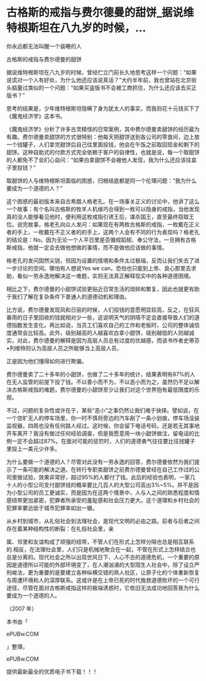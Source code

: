 # 古格斯的戒指与费尔德曼的甜饼_据说维特根斯坦在八九岁的时候，...

你永远都无法叫醒一个装睡的人

古格斯的戒指与费尔德曼的甜饼

据说维特根斯坦在八九岁的时候，曾经伫立门前长久地思考这样一个问题：“如果说谎对一个人有好处，为什么他还应该说真话？”大约半年前，我也曾站在北京街头掂量过类似的一个问题：“如果买盗版书不会被工商抓住，为什么还应该去买正版书？”

思考的结果是，少年维特根斯坦隐瞒了身为犹太人的事实，而我则花十元钱买下了《魔鬼经济学》这本书。

《魔鬼经济学》分析了许多古灵精怪的日常案例，其中费尔德曼卖甜饼的经历最为有趣。费尔德曼卖甜饼的方式很特别：他每天把甜饼送到各公司的零食间，边上放一个钱罐子，人们拿完甜饼后自己往里面投钱，他会在午饭之前取回现金和剩下的甜饼。这种自助式的付款方式完全依赖于客户的自律性，也就是说，每一个取甜饼的人都免不了会扪心自问：“如果白拿甜饼不会被他人发现，我为什么还应该往盒子里投钱？”

取甜饼的人与维特根斯坦面临的困惑，归根结底都是同一个伦理问题：“我为什么要成为一个道德的人？”

这个困惑的最初版本来自古希腊人格老孔。在一场事关正义的讨论中，他讲了这么一个故事：有个名叫古格斯的牧羊人机缘巧合得到一枚可以隐身的戒指，当他发现真的没人能够看见他时，便利用这枚戒指引诱王后，谋杀国王，直至最终窃取王位。说完故事，格老孔向众人发问：如果现在有两枚古格斯的戒指，一枚戴在正义者的手上，一枚戴在不正义者的的手上，这两个人会有不同的行为表现吗？格老孔的结论是：No。因为无论一个人平日里是否循规蹈矩、奉公守法，一旦拥有古格斯戒指，他就一定会去做他想做的事情，而不是做他应该做的事情。

格老孔的发问固然尖锐，但因为设置的情境和条件太过极端，反而让我们失去了进一步讨论的空间。哪怕有人想说Yes we can，恐怕也只能到上帝、良心那里去求助，看似一劳永逸地解决这一难题，实则无法真正解释现实中的各种道德困境。

相比之下，费尔德曼的小甜饼试验更贴近日常生活的琐碎和繁复，因此也就更有助于我们了解在复杂条件下普通人的道德动机和理由。

比方说，费尔德曼发现风和日丽的时候，人们投钱的意愿明显较高，反之，在狂风暴雨的日子里回收的钱就相对少一些，这说明天气的阴晴不定会直接导致人们的道德指数发生变化。再比如说，当员工们喜欢自己的工作和老板时，公司的整体诚信度通常会比较高。此外，级别越高的人越喜欢白拿小甜饼，级别越低的人则越诚实，对此，费尔德曼的解释是因为高层人员总有过度的优越感，而该书作者史蒂芬•列维特则认为高层人员之所能够当上高层人员，

正是因为他们懂得如何进行欺骗。

费尔德曼卖了二十多年的小甜饼，也做了二十多年的统计，结果表明有87%的人在无人监管的前提下投了钱。不以善小而不为，不以恶小而为之，虽然仍不足以解决古格斯戒指的难题，费尔德曼的小甜饼至少让我们对这个世界抱有最低限度的乐观。

不过，问题的复杂性或许在于，某些“恶小”之事仍然让我们难于抉择。譬如说，在一个空旷无人的停车场里，你一时不慎将旁边的汽车剐了一条小划痕，停车场没装监视器，四周也没有任何路人经过。这时候，你会留下电话号码，还是若无其事地开车离开？我没有做过任何经验调查，但是我愿意用一块小甜饼做注，留电话的比例一定不会超过87%。在面对可能的惩罚时，人们的道德勇气往往要比往钱罐子里投上一美元少许多。

为什么要做一个道德的人？尽管对此没有一劳永逸的回答，费尔德曼依然为我们提示了一条可能的解决之道。在转行专职卖甜饼之前费尔德曼曾经在自己工作过的公司里做试验，效果非常好，超过95%的人都付了钱。此后的经验也表明，一家几十人的小型公司支付甜饼钱的概率要比几百人的大型公司高出3%~5%。并不是因为小型公司的员工更诚实，而是因为在这两个情景中，人与人之间的熟悉程度和情感纽带更加紧密，犯罪者所承受的羞耻感和社会压力更大。这个道理和乡村社会的犯罪率要远低于城市犯罪率如出一辙。

从乡村到城市，从礼俗社会到法理社会，是现代文明的必由之路。前者与后者之间存在着某种结构性的断裂：在礼俗社会里，亲

属、邻里和友谊构成了顽强的纽带，不管人们在形式上怎样分隔也总是相互联系的.相反，在法理社会里，人们只是机械地聚合在一起，不管在形式上怎样结合也总是分离的。现代社会之所以出现世风日下、人心不古的道德危机，一个重要的原因是道德所以可能的外部环境变了，在人潮汹涌的大型陌生人社会中，除了设立严刑峻法，更为重要的是要建立各种纵横交错的熟人社区，让原子化的个体重新恢复与周遭环境和人的深厚联系。这或许是在上帝已死的时代挽救道德败坏的一个可行途径，尽管在面对古格斯戒指这样的极端诱惑时，它依旧无法成功地回答我为什么要成为一个道德的人。

（2007 年）

本书由「

ePUBw.COM

」整理，

ePUBw.COM

提供最新最全的优质电子书下载！！！